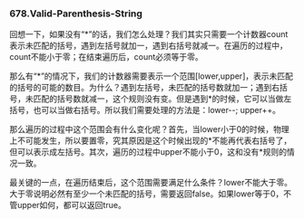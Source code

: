 ### 678.Valid-Parenthesis-String

回想一下，如果没有“\*”的话，我们怎么处理？我们其实只需要一个计数器count表示未匹配的括号，遇到左括号就加一，遇到右括号就减一。在遍历的过程中，count不能小于零；在结束遍历后，count必须等于零。

那么有“\*”的情况下，我们的计数器需要表示一个范围[lower,upper]，表示未匹配的括号的可能的数目。为什么？遇到左括号，未匹配的括号数就加一；遇到右括号，未匹配的括号数就减一，这个规则没有变。但是遇到\*的时候，它可以当做左括号，也可以当做右括号。所以我们需要处理的方法是：lower--; upper++。

那么遍历的过程中这个范围会有什么变化呢？首先，当lower小于0的时候，物理上不可能发生，所以要置零，究其原因是这个时候出现的\*不能再代表右括号了，但可以表示成左括号。其次，遍历的过程中upper不能小于0，这和没有*规则的情况一致。

最关键的一点，在遍历结束后，这个范围需要满足什么条件？lower不能大于零。大于零说明必然有至少一个未匹配的括号，需要返回false。如果lower等于0，不管upper如何，都可以返回true。
